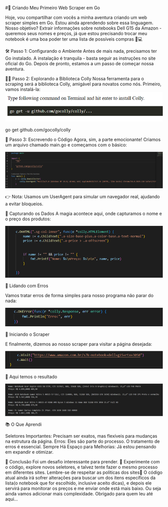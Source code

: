 #🚀 Criando Meu Primeiro Web Scraper em Go

Hoje, vou compartilhar com vocês a minha aventura criando um web scraper simples em Go. Estou ainda aprendendo sobre essa linguagem. Nosso objetivo? Extrair informações sobre notebooks Dell G15 da Amazon - queremos seus nomes e preços, já que estou precisando trocar meu notebook é uma boa poder ter uma lista de possíveis compras 🤖💻

🛠 Passo 1: Configurando o Ambiente
Antes de mais nada, precisamos ter Go instalado. A instalação é tranquila - basta seguir as instruções no site oficial do Go. Depois de pronto, estamos a um passo de começar nossa aventura.

🕵️‍♂️ Passo 2: Explorando a Biblioteca Colly
Nossa ferramenta para o scraping será a biblioteca Colly, amigável para novatos como nós. Primeiro, vamos instalá-la:
![alt text](image.png)

go get github.com/gocolly/colly

📝 Passo 3: Escrevendo o Código
Agora, sim, a parte emocionante! Criamos um arquivo chamado main.go e começamos com o básico:

![alt text](image-1.png)

👉 Nota: Usamos um UserAgent para simular um navegador real, ajudando a evitar bloqueios.

🎣 Capturando os Dados
A magia acontece aqui, onde capturamos o nome e o preço dos produtos:

![alt text](image-2.png)

🚨 Lidando com Erros

Vamos tratar erros de forma simples para nosso programa não parar do nada:

![alt text](image-3.png)

🚀 Iniciando o Scraper

E finalmente, dizemos ao nosso scraper para visitar a página desejada:

![alt text](image-4.png)

🚀 Aqui temos o resultado

![alt text](image-5.png)

📚 O Que Aprendi

Seletores Importantes: Precisam ser exatos, mas flexíveis para mudanças na estrutura da página.
Erros: Eles são parte do processo. O tratamento de erros é essencial.
Sempre Há Espaço para Melhorias: Já estou pensando em expandir e otimizar.

🎉 Conclusão
Foi um desafio interessante para prender. 🌟
Experimente com o código, explore novos seletores, e talvez tente fazer o mesmo processo em diferentes sites. Lembre-se de respeitar as políticas dos sites🎈
O código atual ainda irá sofrer alterações para buscar um dos itens específicos da lista(o notebook que for escolhido, inclusive aceito dicas), e depois ele servirá para monitorar os preços e me enviar onde está mais baixo. Ou seja ainda vamos adicionar mais complexidade. 
Obrigado para quem leu até aqui...
